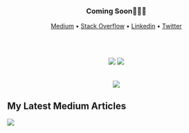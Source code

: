 <div align="center">
  <h3>Coming Soon🤘🏻🔥</h3>
  <p align="center">
    <a target="_blank" href="https://medium.com/@omidnikrah">Medium</a> •
    <a target="_blank" href="https://stackoverflow.com/users/6558042/omid-nikrah">Stack Overflow</a> •
    <a target="_blank" href="https://www.linkedin.com/in/omidnikrah/">Linkedin</a> •
    <a target="_blank" href="https://twitter.com/omidnikrah">Twitter</a>
  </p>
  <br />
  <br />
  <br />
  <img src="https://github-readme-stats.vercel.app/api?username=omidnikrah&show_icons=true" />
  <img src="https://github-readme-stackoverflow.vercel.app/?userID=6558042" />
  <br />
  <br />
  <br />
  <img src="https://raw.githubusercontent.com/omidnikrah/omidnikrah/master/activity-profile.png" />
</div>

## My Latest Medium Articles

<a href="https://medium.com/@omidnikrah">
  <img src="https://github-readme-medium.vercel.app/?username=omidnikrah&limit=2" />
</a>
